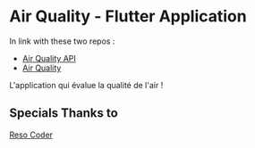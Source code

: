 # Air Quality - Flutter Application

In link with these two repos :

- [Air Quality API](https://github.com/YaniAless/AirQualityAPI)
- [Air Quality ](https://github.com/YaniAless/AirQualityArduino)


L&#x27;application qui évalue la qualité de l&#x27;air !

## Specials Thanks to

[Reso Coder](https://github.com/ResoCoder)
